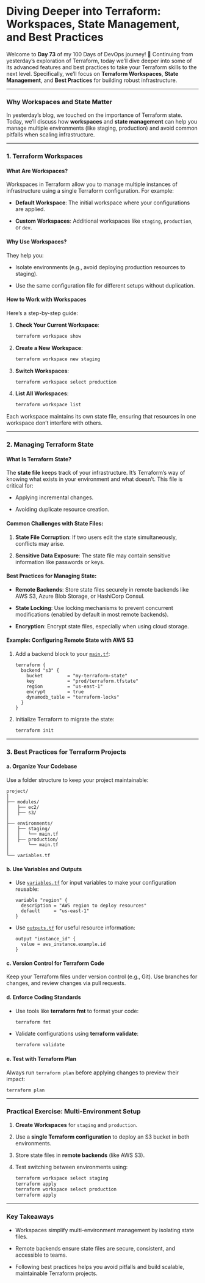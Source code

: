  # Diving Deeper into Terraform: Workspaces, State Management, and Best Practices
 Welcome to **Day 73** of my 100 Days of DevOps journey! 🎉 Continuing from yesterday’s exploration of Terraform, today we’ll dive deeper into some of its advanced features and best practices to take your Terraform skills to the next level. Specifically, we’ll focus on **Terraform Workspaces**, **State Management**, and **Best Practices** for building robust infrastructure.

----------

### **Why Workspaces and State Matter**

In yesterday’s blog, we touched on the importance of Terraform state. Today, we’ll discuss how **workspaces** and **state management** can help you manage multiple environments (like staging, production) and avoid common pitfalls when scaling infrastructure.

----------

### **1. Terraform Workspaces**

#### **What Are Workspaces?**

Workspaces in Terraform allow you to manage multiple instances of infrastructure using a single Terraform configuration. For example:

-   **Default Workspace**: The initial workspace where your configurations are applied.
    
-   **Custom Workspaces**: Additional workspaces like `staging`, `production`, or `dev`.
    

#### **Why Use Workspaces?**

They help you:

-   Isolate environments (e.g., avoid deploying production resources to staging).
    
-   Use the same configuration file for different setups without duplication.
    

#### **How to Work with Workspaces**

Here’s a step-by-step guide:

1.  **Check Your Current Workspace**:
    
    ```bash
    terraform workspace show
    
    ```
    
2.  **Create a New Workspace**:
    
    ```bash
    terraform workspace new staging
    
    ```
    
3.  **Switch Workspaces**:
    
    ```bash
    terraform workspace select production
    
    ```
    
4.  **List All Workspaces**:
    
    ```bash
    terraform workspace list
    
    ```
    

Each workspace maintains its own state file, ensuring that resources in one workspace don’t interfere with others.

----------

### **2. Managing Terraform State**

#### **What Is Terraform State?**

The **state file** keeps track of your infrastructure. It’s Terraform’s way of knowing what exists in your environment and what doesn’t. This file is critical for:

-   Applying incremental changes.
    
-   Avoiding duplicate resource creation.
    

#### **Common Challenges with State Files**:

1.  **State File Corruption**: If two users edit the state simultaneously, conflicts may arise.
    
2.  **Sensitive Data Exposure**: The state file may contain sensitive information like passwords or keys.
    

#### **Best Practices for Managing State**:

-   **Remote Backends**: Store state files securely in remote backends like AWS S3, Azure Blob Storage, or HashiCorp Consul.
    
-   **State Locking**: Use locking mechanisms to prevent concurrent modifications (enabled by default in most remote backends).
    
-   **Encryption**: Encrypt state files, especially when using cloud storage.
    

#### **Example: Configuring Remote State with AWS S3**

1.  Add a backend block to your [`main.tf`](http://main.tf):
    
    ```plaintext
    terraform {
      backend "s3" {
        bucket         = "my-terraform-state"
        key            = "prod/terraform.tfstate"
        region         = "us-east-1"
        encrypt        = true
        dynamodb_table = "terraform-locks"
      }
    }
    
    ```
    
2.  Initialize Terraform to migrate the state:
    
    ```bash
    terraform init
    
    ```
    

----------

### **3. Best Practices for Terraform Projects**

#### **a. Organize Your Codebase**

Use a folder structure to keep your project maintainable:

```plaintext
project/
│
├── modules/
│   ├── ec2/
│   ├── s3/
│
├── environments/
│   ├── staging/
│   │   └── main.tf
│   ├── production/
│       └── main.tf
│
└── variables.tf

```

#### **b. Use Variables and Outputs**

-   Use [`variables.tf`](http://variables.tf) for input variables to make your configuration reusable:
    
    ```plaintext
    variable "region" {
      description = "AWS region to deploy resources"
      default     = "us-east-1"
    }
    
    ```
    
-   Use [`outputs.tf`](http://outputs.tf) for useful resource information:
    
    ```plaintext
    output "instance_id" {
      value = aws_instance.example.id
    }
    
    ```
    

#### **c. Version Control for Terraform Code**

Keep your Terraform files under version control (e.g., Git). Use branches for changes, and review changes via pull requests.

#### **d. Enforce Coding Standards**

-   Use tools like **terraform fmt** to format your code:
    
    ```bash
    terraform fmt
    
    ```
    
-   Validate configurations using **terraform validate**:
    
    ```bash
    terraform validate
    
    ```
    

#### **e. Test with Terraform Plan**

Always run `terraform plan` before applying changes to preview their impact:

```bash
terraform plan

```

----------

### **Practical Exercise: Multi-Environment Setup**

1.  **Create Workspaces** for `staging` and `production`.
    
2.  Use a **single Terraform configuration** to deploy an S3 bucket in both environments.
    
3.  Store state files in **remote backends** (like AWS S3).
    
4.  Test switching between environments using:
    
    ```bash
    terraform workspace select staging
    terraform apply
    terraform workspace select production
    terraform apply
    
    ```
    

----------

### **Key Takeaways**

-   Workspaces simplify multi-environment management by isolating state files.
    
-   Remote backends ensure state files are secure, consistent, and accessible to teams.
    
-   Following best practices helps you avoid pitfalls and build scalable, maintainable Terraform projects.
    

